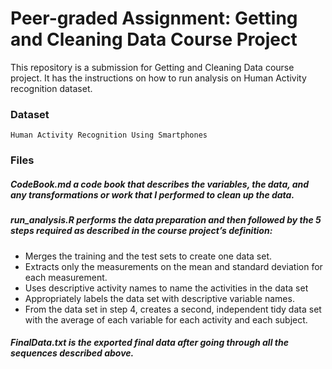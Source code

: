 # Peer-graded Assignment: Getting and Cleaning Data Course Project
  This repository is a submission for Getting and Cleaning Data course project. It has the instructions on how to run analysis on Human Activity recognition dataset.
  
###  Dataset
    Human Activity Recognition Using Smartphones
    
###  Files
##### CodeBook.md a code book that describes the variables, the data, and any transformations or work that I performed to clean up the data.
    
##### run_analysis.R performs the data preparation and then followed by the 5 steps required as described in the course project’s definition:
  + Merges the training and the test sets to create one data set.
  + Extracts only the measurements on the mean and standard deviation for each measurement.
  + Uses descriptive activity names to name the activities in the data set
  + Appropriately labels the data set with descriptive variable names.
  + From the data set in step 4, creates a second, independent tidy data set with the average of each variable for each activity and each subject.

#####  FinalData.txt is the exported final data after going through all the sequences described above.